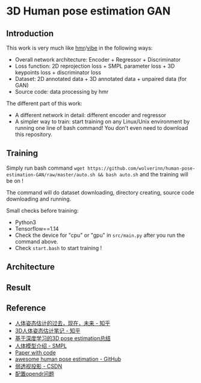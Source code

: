 # 3D Human pose estimation GAN

## Introduction

This work is very much like [hmr](https://github.com/akanazawa/hmr)/[vibe](https://github.com/mkocabas/VIBE) in the following ways:

- Overall network architecture: Encoder + Regressor + Discriminator
- Loss function: 2D reprojection loss + SMPL parameter loss + 3D keypoints loss + discriminator loss
- Dataset: 2D annotated data + 3D annotated data + unpaired data (for GAN)
- Source code: data processing by hmr

The different part of this work:

- A different network in detail: different encoder and regressor
- A simpler way to train: start training on any Linux/Unix environment by running one line of bash command! You don't even need to download this repository.

## Training

Simply run bash command ```wget https://github.com/wolverinn/human-pose-estimation-GAN/raw/master/auto.sh && bash auto.sh``` and the training will be on !

The command will do dataset downloading, directory creating, source code downloading and running.

Small checks before training:

- Python3
- Tensorflow==1.14
- Check the device for "cpu" or "gpu" in ```src/main.py``` after you run the command above.
- Check ```start.bash``` to start training !

## Architecture

## Result

## Reference
- [人体姿态估计的过去，现在，未来 - 知乎](https://zhuanlan.zhihu.com/p/85506259)
- [3D人体姿态估计笔记 - 知乎](https://zhuanlan.zhihu.com/p/113024569)
- [基于深度学习的3D pose estimation总结](https://ibz.bz/2019/05/04/729843.html)
- [人体模型介绍 - SMPL](https://mp.weixin.qq.com/s/RdxmOi75glQBKMhKD-APNg)
- [Paper with code](https://paperswithcode.com/task/3d-human-pose-estimation)
- [awesome human pose estimation - GitHub](https://github.com/cbsudux/awesome-human-pose-estimation)
- [弱透视投影 - CSDN](https://blog.csdn.net/LoseInVain/article/details/102698703)
- [配置opendr问题 ](https://www.jianshu.com/p/1b965fee1a35)
